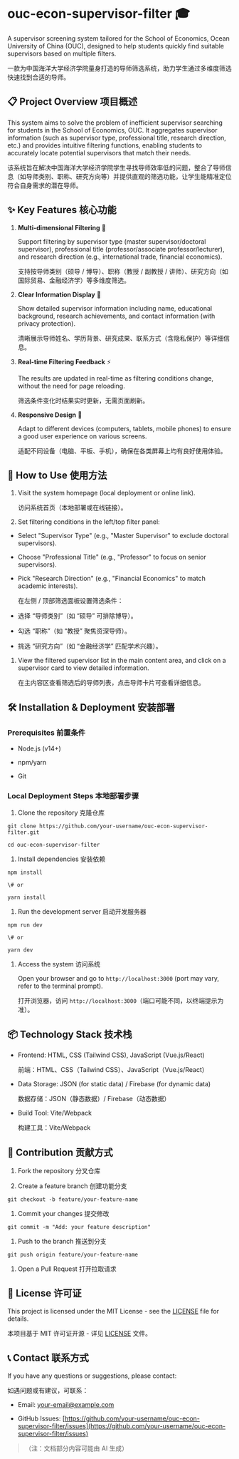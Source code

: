 # ouc-econ-supervisor-filter 🎓

A supervisor screening system tailored for the School of Economics, Ocean University of China (OUC), designed to help students quickly find suitable supervisors based on multiple filters.

一款为中国海洋大学经济学院量身打造的导师筛选系统，助力学生通过多维度筛选快速找到合适的导师。

## 📋 Project Overview 项目概述

This system aims to solve the problem of inefficient supervisor searching for students in the School of Economics, OUC. It aggregates supervisor information (such as supervisor type, professional title, research direction, etc.) and provides intuitive filtering functions, enabling students to accurately locate potential supervisors that match their needs.

该系统旨在解决中国海洋大学经济学院学生寻找导师效率低的问题，整合了导师信息（如导师类别、职称、研究方向等）并提供直观的筛选功能，让学生能精准定位符合自身需求的潜在导师。

## ✨ Key Features 核心功能



1.  **Multi-dimensional Filtering** 🎯

    Support filtering by supervisor type (master supervisor/doctoral supervisor), professional title (professor/associate professor/lecturer), and research direction (e.g., international trade, financial economics).

    支持按导师类别（硕导 / 博导）、职称（教授 / 副教授 / 讲师）、研究方向（如国际贸易、金融经济学）等多维度筛选。

2.  **Clear Information Display** 📄

    Show detailed supervisor information including name, educational background, research achievements, and contact information (with privacy protection).

    清晰展示导师姓名、学历背景、研究成果、联系方式（含隐私保护）等详细信息。

3.  **Real-time Filtering Feedback** ⚡

    The results are updated in real-time as filtering conditions change, without the need for page reloading.

    筛选条件变化时结果实时更新，无需页面刷新。

4.  **Responsive Design** 📱

    Adapt to different devices (computers, tablets, mobile phones) to ensure a good user experience on various screens.

    适配不同设备（电脑、平板、手机），确保在各类屏幕上均有良好使用体验。

## 🚀 How to Use 使用方法



1.  Visit the system homepage (local deployment or online link).

    访问系统首页（本地部署或在线链接）。

2.  Set filtering conditions in the left/top filter panel:

*   Select "Supervisor Type" (e.g., "Master Supervisor" to exclude doctoral supervisors).

*   Choose "Professional Title" (e.g., "Professor" to focus on senior supervisors).

*   Pick "Research Direction" (e.g., "Financial Economics" to match academic interests).

    在左侧 / 顶部筛选面板设置筛选条件：

*   选择 “导师类别”（如 “硕导” 可排除博导）。

*   勾选 “职称”（如 “教授” 聚焦资深导师）。

*   挑选 “研究方向”（如 “金融经济学” 匹配学术兴趣）。

1.  View the filtered supervisor list in the main content area, and click on a supervisor card to view detailed information.

    在主内容区查看筛选后的导师列表，点击导师卡片可查看详细信息。

## 🛠️ Installation & Deployment 安装部署

### Prerequisites 前置条件



*   Node.js (v14+)

*   npm/yarn

*   Git

### Local Deployment Steps 本地部署步骤



1.  Clone the repository 克隆仓库



```
git clone https://github.com/your-username/ouc-econ-supervisor-filter.git

cd ouc-econ-supervisor-filter
```



1.  Install dependencies 安装依赖



```
npm install

\# or

yarn install
```



1.  Run the development server 启动开发服务器



```
npm run dev

\# or

yarn dev
```



1.  Access the system 访问系统

    Open your browser and go to `http://localhost:3000` (port may vary, refer to the terminal prompt).

    打开浏览器，访问 `http://localhost:3000`（端口可能不同，以终端提示为准）。

## 📦 Technology Stack 技术栈



*   Frontend: HTML, CSS (Tailwind CSS), JavaScript (Vue.js/React)

    前端：HTML、CSS（Tailwind CSS）、JavaScript（Vue.js/React）

*   Data Storage: JSON (for static data) / Firebase (for dynamic data)

    数据存储：JSON（静态数据）/ Firebase（动态数据）

*   Build Tool: Vite/Webpack

    构建工具：Vite/Webpack

## 🤝 Contribution 贡献方式



1.  Fork the repository 分叉仓库

2.  Create a feature branch 创建功能分支



```
git checkout -b feature/your-feature-name
```



1.  Commit your changes 提交修改



```
git commit -m "Add: your feature description"
```



1.  Push to the branch 推送到分支



```
git push origin feature/your-feature-name
```



1.  Open a Pull Request 打开拉取请求

## 📄 License 许可证

This project is licensed under the MIT License - see the [LICENSE](LICENSE) file for details.

本项目基于 MIT 许可证开源 - 详见 [LICENSE](LICENSE) 文件。

## 📞 Contact 联系方式

If you have any questions or suggestions, please contact:

如遇问题或有建议，可联系：



*   Email: your-email@example.com

*   GitHub Issues: [https://github.com/your-username/ouc-econ-supervisor-filter/issues](https://github.com/your-username/ouc-econ-supervisor-filter/issues)

> （注：文档部分内容可能由 AI 生成）
